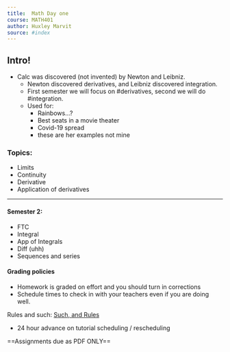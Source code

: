 ```yaml
---
title:  Math Day one 
course: MATH401 
author: Huxley Marvit
source: #index
---
```


## Intro!

- Calc was discovered (not invented) by Newton and Leibniz. 
    - Newton discovered derivatives, and Leibniz discovered integration. 
    - First semester we will focus on #derivatives, second we will do #integration. 
    - Used for:
        - Rainbows...? 
        - Best seats in a movie theater
        - Covid-19 spread 
        - these are her examples not mine

### Topics: 
- Limits
- Continuity 
- Derivative
- Application of derivatives 
--- 
#### Semester 2: 
- FTC 
- Integral 
- App of Integrals 
- Diff (uhh) 
- Sequences and series 
#### Grading policies
- Homework is graded on effort and you should turn in corrections
- Schedule times to check in with your teachers even if you are doing well.


Rules and such: [Such, and Rules](https://stickies.io/boards/5f4032d2c2ff5f619d63b5c7#1)
- 24 hour advance on tutorial scheduling / rescheduling

==Assignments due as PDF ONLY==













